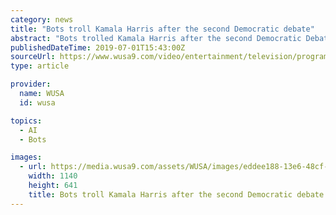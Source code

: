 ```yaml
---
category: news
title: "Bots troll Kamala Harris after the second Democratic debate"
abstract: "Bots trolled Kamala Harris after the second Democratic Debate. Multiple accounts, all starting with \"Ali\" posted the same response verbatim, saying \"I'm so sick of people robbing American Blacks (like myself) of our history. It's disgusting. Now using it ..."
publishedDateTime: 2019-07-01T15:43:00Z
sourceUrl: https://www.wusa9.com/video/entertainment/television/programs/get-up-dc/bots-troll-kamala-harris-after-the-second-democratic-debate/65-451ddfb3-1cfe-472e-9e11-bd186d5dc35e
type: article

provider:
  name: WUSA
  id: wusa

topics:
  - AI
  - Bots

images:
  - url: https://media.wusa9.com/assets/WUSA/images/eddee188-13e6-48cf-8a22-a8be119d8bd3/eddee188-13e6-48cf-8a22-a8be119d8bd3_1140x641.jpg
    width: 1140
    height: 641
    title: Bots troll Kamala Harris after the second Democratic debate
---
```

